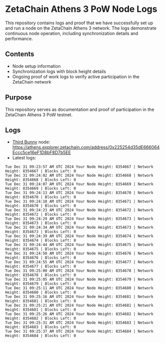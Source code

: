# ZetaChain Athens 3 PoW Node Logs
This repository contains logs and proof that we have successfully set up and run a node on the ZetaChain Athens 3 network. The logs demonstrate continuous node operation, including synchronization details and performance.

## Contents
- Node setup information
- Synchronization logs with block height details
- Ongoing proof of work logs to verify active participation in the ZetaChain network

## Purpose
This repository serves as documentation and proof of participation in the ZetaChain Athens 3 PoW testnet.

## Logs

- [Third Bunny](https://thirdbunny.xyz/) node: https://athens.explorer.zetachain.com/address/0x225254d35dE666064Eccc5ce16eF1D8bF8D7b5EE
- Latest logs:
```
Tue Dec 31 09:23:57 AM UTC 2024 Your Node Height: 8354667 | Network Height: 8354667 | Blocks Left: 0
Tue Dec 31 09:24:02 AM UTC 2024 Your Node Height: 8354668 | Network Height: 8354668 | Blocks Left: 0
Tue Dec 31 09:24:07 AM UTC 2024 Your Node Height: 8354669 | Network Height: 8354669 | Blocks Left: 0
Tue Dec 31 09:24:13 AM UTC 2024 Your Node Height: 8354670 | Network Height: 8354670 | Blocks Left: 0
Tue Dec 31 09:24:18 AM UTC 2024 Your Node Height: 8354671 | Network Height: 8354670 | Blocks Left: 0
Tue Dec 31 09:24:23 AM UTC 2024 Your Node Height: 8354672 | Network Height: 8354672 | Blocks Left: 0
Tue Dec 31 09:24:29 AM UTC 2024 Your Node Height: 8354673 | Network Height: 8354673 | Blocks Left: 0
Tue Dec 31 09:24:34 AM UTC 2024 Your Node Height: 8354673 | Network Height: 8354673 | Blocks Left: 0
Tue Dec 31 09:24:39 AM UTC 2024 Your Node Height: 8354674 | Network Height: 8354674 | Blocks Left: 0
Tue Dec 31 09:24:44 AM UTC 2024 Your Node Height: 8354675 | Network Height: 8354675 | Blocks Left: 0
Tue Dec 31 09:24:50 AM UTC 2024 Your Node Height: 8354676 | Network Height: 8354676 | Blocks Left: 0
Tue Dec 31 09:24:55 AM UTC 2024 Your Node Height: 8354677 | Network Height: 8354677 | Blocks Left: 0
Tue Dec 31 09:25:00 AM UTC 2024 Your Node Height: 8354678 | Network Height: 8354678 | Blocks Left: 0
Tue Dec 31 09:25:05 AM UTC 2024 Your Node Height: 8354679 | Network Height: 8354679 | Blocks Left: 0
Tue Dec 31 09:25:11 AM UTC 2024 Your Node Height: 8354680 | Network Height: 8354680 | Blocks Left: 0
Tue Dec 31 09:25:16 AM UTC 2024 Your Node Height: 8354681 | Network Height: 8354681 | Blocks Left: 0
Tue Dec 31 09:25:21 AM UTC 2024 Your Node Height: 8354681 | Network Height: 8354681 | Blocks Left: 0
Tue Dec 31 09:25:26 AM UTC 2024 Your Node Height: 8354682 | Network Height: 8354682 | Blocks Left: 0
Tue Dec 31 09:25:31 AM UTC 2024 Your Node Height: 8354683 | Network Height: 8354683 | Blocks Left: 0
Tue Dec 31 09:25:37 AM UTC 2024 Your Node Height: 8354684 | Network Height: 8354684 | Blocks Left: 0
```
